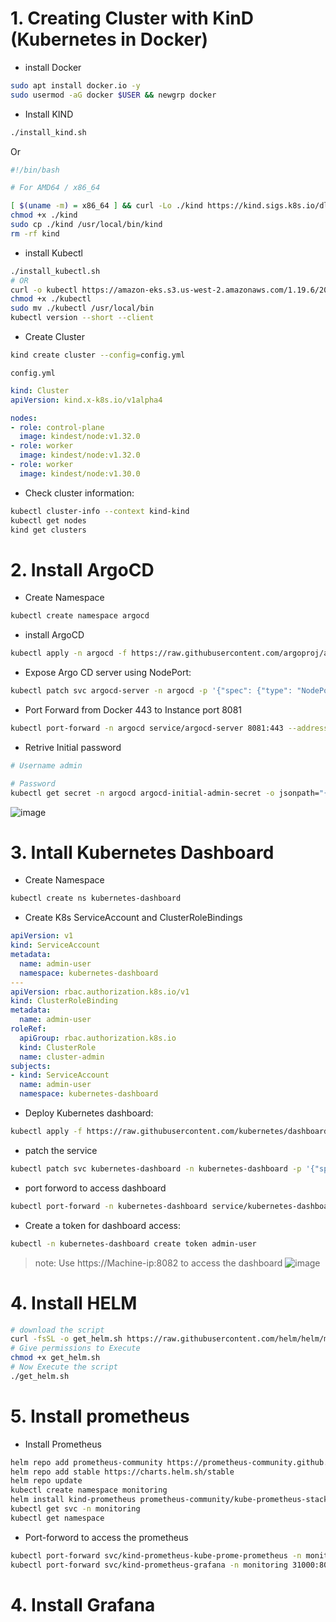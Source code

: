 # 1. Creating Cluster with KinD (Kubernetes in Docker)

- install Docker
```bash
sudo apt install docker.io -y
sudo usermod -aG docker $USER && newgrp docker
```

- Install KIND
```bash
./install_kind.sh
```
Or
```bash
#!/bin/bash

# For AMD64 / x86_64

[ $(uname -m) = x86_64 ] && curl -Lo ./kind https://kind.sigs.k8s.io/dl/v0.20.0/kind-linux-amd64
chmod +x ./kind
sudo cp ./kind /usr/local/bin/kind
rm -rf kind
```

- install Kubectl
```bash
./install_kubectl.sh
# OR
curl -o kubectl https://amazon-eks.s3.us-west-2.amazonaws.com/1.19.6/2021-01-05/bin/linux/amd64/kubectl
chmod +x ./kubectl
sudo mv ./kubectl /usr/local/bin
kubectl version --short --client
```

- Create Cluster
```bash
kind create cluster --config=config.yml
```
`config.yml`
```yaml
kind: Cluster
apiVersion: kind.x-k8s.io/v1alpha4

nodes:
- role: control-plane
  image: kindest/node:v1.32.0
- role: worker
  image: kindest/node:v1.32.0
- role: worker
  image: kindest/node:v1.30.0
```

- Check cluster information:
```bash
kubectl cluster-info --context kind-kind
kubectl get nodes
kind get clusters
```

# 2. Install ArgoCD
- Create Namespace
```bash
kubectl create namespace argocd
```

- install ArgoCD
```bash
kubectl apply -n argocd -f https://raw.githubusercontent.com/argoproj/argo-cd/stable/manifests/install.yaml
```

- Expose Argo CD server using NodePort:
```bash
kubectl patch svc argocd-server -n argocd -p '{"spec": {"type": "NodePort"}}'
```

- Port Forward from Docker 443 to Instance port 8081
```bash
kubectl port-forward -n argocd service/argocd-server 8081:443 --address=0.0.0.0 &
```

- Retrive Initial password
```bash
# Username admin

# Password
kubectl get secret -n argocd argocd-initial-admin-secret -o jsonpath="{.data.password}" | base64 -d && echo
```
![image](https://github.com/user-attachments/assets/9a8d4490-7bc9-4c7b-a6a4-a81d00a703c5)


# 3. Intall Kubernetes Dashboard
- Create Namespace
```bash
kubectl create ns kubernetes-dashboard
```

- Create K8s ServiceAccount and ClusterRoleBindings
```yml
apiVersion: v1
kind: ServiceAccount
metadata:
  name: admin-user
  namespace: kubernetes-dashboard
---
apiVersion: rbac.authorization.k8s.io/v1
kind: ClusterRoleBinding
metadata:
  name: admin-user
roleRef:
  apiGroup: rbac.authorization.k8s.io
  kind: ClusterRole
  name: cluster-admin
subjects:
- kind: ServiceAccount
  name: admin-user
  namespace: kubernetes-dashboard
```

- Deploy Kubernetes dashboard:
```bash
kubectl apply -f https://raw.githubusercontent.com/kubernetes/dashboard/v2.7.0/aio/deploy/recommended.yaml
```

- patch the service
```bash
kubectl patch svc kubernetes-dashboard -n kubernetes-dashboard -p '{"spec": {"type": "NodePort"}}'
```

- port forword to access dashboard
```bash
kubectl port-forward -n kubernetes-dashboard service/kubernetes-dashboard 8082:443 --address=0.0.0.0 &
```

- Create a token for dashboard access:
```bash
kubectl -n kubernetes-dashboard create token admin-user
```

>note: Use https://Machine-ip:8082 to access the dashboard
![image](https://github.com/user-attachments/assets/a2e0acae-62ec-432c-bee7-80a27c36b9b8)


# 4. Install HELM
```bash
# download the script
curl -fsSL -o get_helm.sh https://raw.githubusercontent.com/helm/helm/main/scripts/get-helm-3
# Give permissions to Execute
chmod +x get_helm.sh
# Now Execute the script
./get_helm.sh
```

# 5. Install prometheus

- Install Prometheus
```bash
helm repo add prometheus-community https://prometheus-community.github.io/helm-charts
helm repo add stable https://charts.helm.sh/stable
helm repo update
kubectl create namespace monitoring
helm install kind-prometheus prometheus-community/kube-prometheus-stack --namespace monitoring --set prometheus.service.nodePort=30000 --set prometheus.service.type=NodePort --set grafana.service.nodePort=31000 --set grafana.service.type=NodePort --set alertmanager.service.nodePort=32000 --set alertmanager.service.type=NodePort --set prometheus-node-exporter.service.nodePort=32001 --set prometheus-node-exporter.service.type=NodePort
kubectl get svc -n monitoring
kubectl get namespace
```

- Port-forword to access the prometheus
```bash
kubectl port-forward svc/kind-prometheus-kube-prome-prometheus -n monitoring 9090:9090 --address=0.0.0.0 &
kubectl port-forward svc/kind-prometheus-grafana -n monitoring 31000:80 --address=0.0.0.0 &
```

# 4. Install Grafana
```

```
